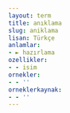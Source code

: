 ```yaml
---
layout: term
title: anıklama
slug: aniklama
lisan: Türkçe
anlamlar:
- ► hazırlama
ozellikler:
- - isim
ornekler:
- - ''
orneklerkaynak:
- - ''
---
```

